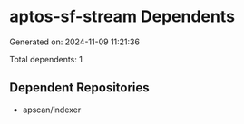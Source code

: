 # aptos-sf-stream Dependents

Generated on: 2024-11-09 11:21:36

Total dependents: 1

## Dependent Repositories

- apscan/indexer
